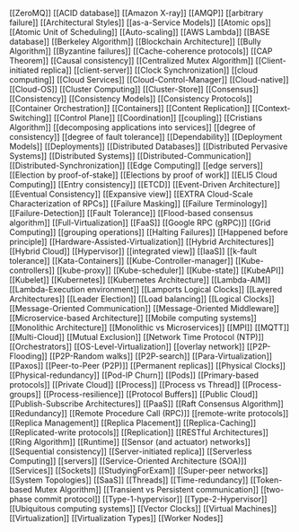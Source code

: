 [[ZeroMQ]]
[[ACID database]]
[[Amazon X-ray]]
[[AMQP]]
[[arbitrary failure]]
[[Architectural Styles]]
[[as-a-Service Models]]
[[Atomic ops]]
[[Atomic Unit of Scheduling]]
[[Auto-scaling]]
[[AWS Lambda]]
[[BASE database]]
[[Berkeley Algorithm]]
[[Blockchain Architecture]]
[[Bully Algorithm]]
[[Byzantine failures]]
[[Cache-coherence protocols]]
[[CAP Theorem]]
[[Causal consistency]]
[[Centralized Mutex Algorithm]]
[[Client-initiated replica]]
[[client-server]]
[[Clock Synchronization]]
[[cloud computing]]
[[Cloud Services]]
[[Cloud-Control-Manager]]
[[Cloud-native]]
[[Cloud-OS]]
[[Cluster Computing]]
[[Cluster-Store]]
[[Consensus]]
[[Consistency]]
[[Consistency Models]]
[[Consistency Protocols]]
[[Container Orchestration]]
[[Containers]]
[[Content Replication]]
[[Context-Switching]]
[[Control Plane]]
[[Coordination]]
[[coupling]]
[[Cristians Algorithm]]
[[decomposing applications into services]]
[[degree of consistency]]
[[degree of fault tolerance]]
[[Dependability]]
[[Deployment Models]]
[[Deployments]]
[[Distributed Databases]]
[[Distributed Pervasive Systems]]
[[Distributed Systems]]
[[Distributed-Communication]]
[[Distributed-Synchronization]]
[[Edge Computing]]
[[edge servers]]
[[Election by proof-of-stake]]
[[Elections by proof of work]]
[[ELI5 Cloud Computing]]
[[Entry consistency]]
[[ETCD]]
[[Event-Driven Architecture]]
[[Eventual Consistency]]
[[Expansive view]]
[[EXTRA Cloud-Scale Characterization of RPCs]]
[[Failure Masking]]
[[Failure Terminology]]
[[Failure-Detection]]
[[Fault Tolerance]]
[[Flood-based consensus algorithm]]
[[Full-Virtualization]]
[[FaaS]]
[[Google RPC (gRPC)]]
[[Grid Computing]]
[[grouping operations]]
[[Halting Failures]]
[[Happened before principle]]
[[Hardware-Assisted-Virtualization]]
[[Hybrid Architectures]]
[[Hybrid Cloud]]
[[Hypervisor]]
[[integrated view]]
[[IaaS]]
[[k-fault tolerance]]
[[Kata-Containers]]
[[Kube-Controller-manager]]
[[Kube-controllers]]
[[kube-proxy]]
[[Kube-scheduler]]
[[Kube-state]]
[[KubeAPI]]
[[Kubelet]]
[[Kubernetes]]
[[Kubernetes Architecture]]
[[Lambda-AIM]]
[[Lambda-Execution environment]]
[[Lamports Logical Clocks]]
[[Layered Architectures]]
[[Leader Election]]
[[Load balancing]]
[[Logical Clocks]]
[[Message-Oriented Communication]]
[[Message-Oriented Middleware]]
[[Microservice-based Architecture]]
[[Mobile computing systems]]
[[Monolithic Architecture]]
[[Monolithic vs Microservices]]
[[MPI]]
[[MQTT]]
[[Multi-Cloud]]
[[Mutual Exclusion]]
[[Network Time Protocol (NTP)]]
[[Orchestrators]]
[[OS-Level-Virtualization]]
[[overlay network]]
[[P2P-Flooding]]
[[P2P-Random walks]]
[[P2P-search]]
[[Para-Virtualization]]
[[Paxos]]
[[Peer-to-Peer (P2P)]]
[[Permanent replicas]]
[[Physical Clocks]]
[[Physical-redundancy]]
[[Pod-IP Churn]]
[[Pods]]
[[Primary-based protocols]]
[[Private Cloud]]
[[Process]]
[[Process vs Thread]]
[[Process-groups]]
[[Process-resilience]]
[[Protocol Buffers]]
[[Public Cloud]]
[[Publish-Subscribe Architectures]]
[[PaaS]]
[[Raft Consensus Algorithm]]
[[Redundancy]]
[[Remote Procedure Call (RPC)]]
[[remote-write protocols]]
[[Replica Management]]
[[Replica Placement]]
[[Replica-Caching]]
[[Replicated-write protocols]]
[[Replication]]
[[RESTful Architectures]]
[[Ring Algorithm]]
[[Runtime]]
[[Sensor (and actuator) networks]]
[[Sequential consistency]]
[[Server-initiated replica]]
[[Serverless Computing]]
[[servers]]
[[Service-Oriented Architecture (SOA)]]
[[Services]]
[[Sockets]]
[[StudyingForExam]]
[[Super-peer networks]]
[[System Topologies]]
[[SaaS]]
[[Threads]]
[[Time-redundancy]]
[[Token-based Mutex Algorithm]]
[[Transient vs Persistent communication]]
[[two-phase commit protocol]]
[[Type-1-hypervisor]]
[[Type-2-Hypervisor]]
[[Ubiquitous computing systems]]
[[Vector Clocks]]
[[Virtual Machines]]
[[Virtualization]]
[[Virtualization Types]]
[[Worker Nodes]]